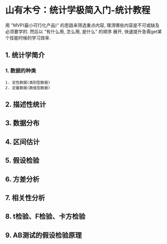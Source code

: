 # 山有木兮：统计学极简入门-统计教程
用 "MVP(最小可行化产品)" 的思路来筛选重点内容, 理清哪些内容是不可或缺及必须要学的. 然后以 "有什么用, 怎么用, 是什么" 的顺序 展开, 快速提升急需get某个技能时候的学习效率. 
## 1. 统计学简介
### 1. 数据的种类
	1. 定性数据(类别型数据)
	2. 定量数据(数值型数据)
	
## 2. 描述性统计
## 3. 数据分布
## 4. 区间估计
## 5. 假设检验
## 6. 方差分析
## 7. 相关性分析
## 8. t检验、F检验、卡方检验
## 9. AB测试的假设检验原理

